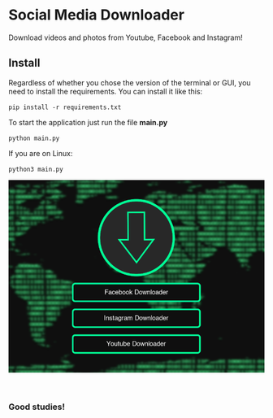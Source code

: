 # Social Media Downloader
 Download videos and photos from Youtube, Facebook and Instagram!

## Install
Regardless of whether you chose the version of the terminal or GUI, you need to install the requirements. You can install it like this:
```
pip install -r requirements.txt
```

To start the application just run the file **main.py**
```
python main.py
```
If you are on Linux:
```
python3 main.py
```
<p align="center">
  <img src="./app.png">
</p>
</br>

### Good studies!
